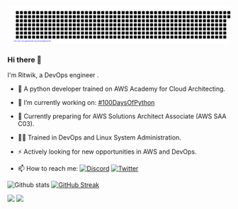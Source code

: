 ![gitartwork](gitartwork.svg)

### Hi there 👋
I'm Ritwik, a DevOps engineer .
- 🐉 A python developer trained on AWS Academy for Cloud Architecting. 
- 🔭 I’m currently working on: [#100DaysOfPython](https://github.com/ritw237/100-Days-Of-Python)
- 🌱 Currently preparing for AWS Solutions Architect Associate (AWS SAA C03). 
- 👨‍💻 Trained in DevOps and Linux System Administration. 
- ⚡ Actively looking for new opportunities in AWS and DevOps.

- 📫 How to reach me: 
  [![Discord](https://img.shields.io/badge/Discord-7289DA?style=for-the-badge&logo=discord&logoColor=white)](https://discord.com/users/RitwikSrivastava#0369)
  [![Twitter](https://img.shields.io/badge/Twitter-1DA1F2?style=for-the-badge&logo=twitter&logoColor=white)](https://twitter.com/ritwiksrivast11)


![Github stats](https://github-readme-stats.vercel.app/api?username=ritw237&show_icons=true&theme=tokyonight)
[![GitHub Streak](https://github-readme-streak-stats.herokuapp.com/?user=ritw237&theme=dark)](https://git.io/streak-stats)

![](https://komarev.com/ghpvc/?username=ritw237&color=blueviolet&style=plastic)
![](https://visitor-badge.glitch.me/badge?page_id=ritw237.ritw237)




<!--
**ritw237/ritw237** is a ✨ _special_ ✨ repository because its `README.md` (this file) appears on your GitHub profile.

Here are some ideas to get you started:

- 🔭 I’m currently working on ...
- 🌱 I’m currently learning ...
- 👯 I’m looking to collaborate on ...
- 🤔 I’m looking for help with ...
- 💬 Ask me about ...
- 📫 How to reach me: ...
- 😄 Pronouns: ...
- ⚡ Fun fact: ...
-->
